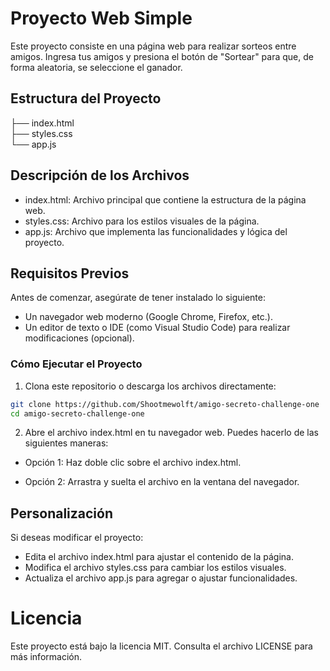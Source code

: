 # Proyecto Web Simple
Este proyecto consiste en una página web para realizar sorteos entre amigos. Ingresa tus amigos y presiona el botón de "Sortear" para que, de forma aleatoria, se seleccione el ganador.

## Estructura del Proyecto
├── index.html <br />
├── styles.css <br />
└── app.js <br />

## Descripción de los Archivos
- index.html: Archivo principal que contiene la estructura de la página web.
- styles.css: Archivo para los estilos visuales de la página.
- app.js: Archivo que implementa las funcionalidades y lógica del proyecto.

## Requisitos Previos
Antes de comenzar, asegúrate de tener instalado lo siguiente:

- Un navegador web moderno (Google Chrome, Firefox, etc.).
- Un editor de texto o IDE (como Visual Studio Code) para realizar modificaciones (opcional).

### Cómo Ejecutar el Proyecto
1. Clona este repositorio o descarga los archivos directamente:
```bash
git clone https://github.com/Shootmewolft/amigo-secreto-challenge-one
cd amigo-secreto-challenge-one
```

2. Abre el archivo index.html en tu navegador web. Puedes hacerlo de las siguientes maneras:
- Opción 1: Haz doble clic sobre el archivo index.html.
  
- Opción 2: Arrastra y suelta el archivo en la ventana del navegador.

## Personalización
Si deseas modificar el proyecto:

- Edita el archivo index.html para ajustar el contenido de la página.
- Modifica el archivo styles.css para cambiar los estilos visuales.
- Actualiza el archivo app.js para agregar o ajustar funcionalidades.

# Licencia
Este proyecto está bajo la licencia MIT. Consulta el archivo LICENSE para más información.
